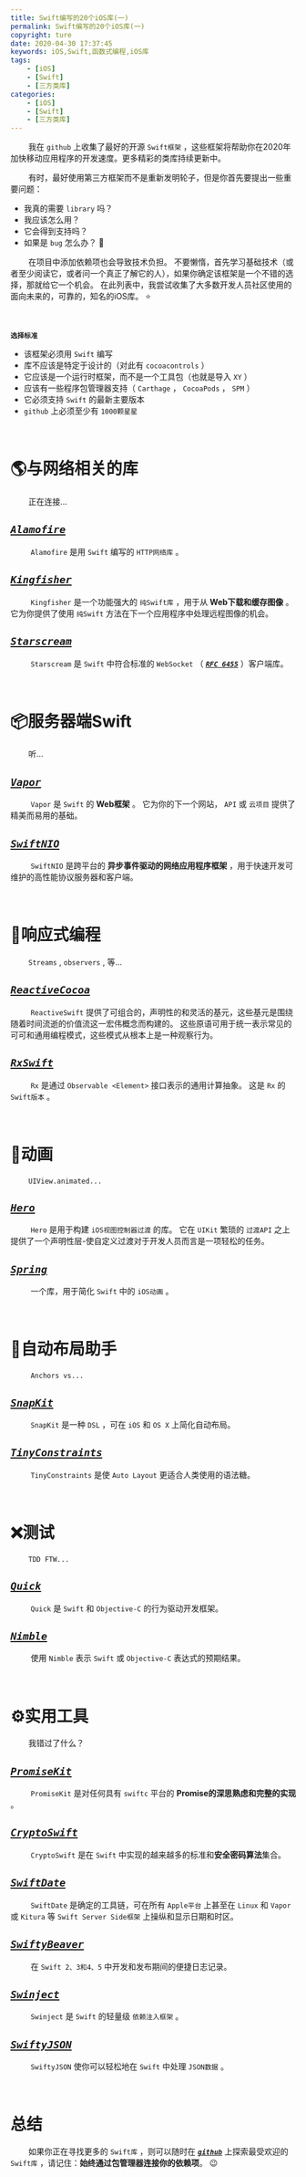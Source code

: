 ```yaml
---
title: Swift编写的20个iOS库(一)
permalink: Swift编写的20个iOS库(一)
copyright: ture
date: 2020-04-30 17:37:45
keywords: iOS,Swift,函数式编程,iOS库
tags:
    - [iOS]
    - [Swift]
    - [三方类库]
categories:
    - [iOS]
    - [Swift]
    - [三方类库]
---
```


&nbsp;&nbsp;&nbsp;&nbsp;&nbsp;&nbsp;&nbsp;&nbsp;我在 ```github``` 上收集了最好的开源 ```Swift框架``` ，这些框架将帮助你在2020年加快移动应用程序的开发速度。更多精彩的类库持续更新中。

&nbsp;&nbsp;&nbsp;&nbsp;&nbsp;&nbsp;&nbsp;&nbsp;有时，最好使用第三方框架而不是重新发明轮子，但是你首先要提出一些重要问题：

+ 我真的需要 ```library``` 吗？
+ 我应该怎么用？
+ 它会得到支持吗？
+ 如果是 ```bug``` 怎么办？ 🐛

&nbsp;&nbsp;&nbsp;&nbsp;&nbsp;&nbsp;&nbsp;&nbsp;在项目中添加依赖项也会导致技术负担。 不要懒惰，首先学习基础技术（或者至少阅读它，或者问一个真正了解它的人），如果你确定该框架是一个不错的选择，那就给它一个机会。 在此列表中，我尝试收集了大多数开发人员社区使用的面向未来的，可靠的，知名的iOS库。 ⭐️


<!-- more -->

</br>

**```选择标准```**

+ 该框架必须用 ```Swift``` 编写
+ 库不应该是特定于设计的（对此有 ```cocoacontrols``` ）
+ 它应该是一个运行时框架，而不是一个工具包（也就是导入 ```XY``` ）
+ 应该有一些程序包管理器支持（ ```Carthage``` ， ```CocoaPods``` ， ```SPM``` ）
+ 它必须支持 ```Swift``` 的最新主要版本
+ ```github``` 上必须至少有 ```1000颗星星``` 

</br>

# **🌎与网络相关的库**

&nbsp;&nbsp;&nbsp;&nbsp;&nbsp;&nbsp;&nbsp;&nbsp;正在连接...

## [***```Alamofire```***](https://github.com/Alamofire/Alamofire "")

&nbsp;&nbsp;&nbsp;&nbsp;&nbsp;&nbsp;&nbsp;&nbsp; ```Alamofire``` 是用 ```Swift``` 编写的 ```HTTP网络库``` 。

## [***```Kingfisher```***](https://github.com/onevcat/Kingfisher "")

&nbsp;&nbsp;&nbsp;&nbsp;&nbsp;&nbsp;&nbsp;&nbsp; ```Kingfisher``` 是一个功能强大的 ```纯Swift库``` ，用于从 **Web下载和缓存图像** 。 它为你提供了使用 ```纯Swift``` 方法在下一个应用程序中处理远程图像的机会。

## [***```Starscream```***](https://github.com/daltoniam/Starscream "")

&nbsp;&nbsp;&nbsp;&nbsp;&nbsp;&nbsp;&nbsp;&nbsp; ```Starscream``` 是 ```Swift``` 中符合标准的 ```WebSocket``` （ [***```RFC 6455```***](http://tools.ietf.org/html/rfc6455 "") ）客户端库。

</br>

# **📦服务器端Swift**

&nbsp;&nbsp;&nbsp;&nbsp;&nbsp;&nbsp;&nbsp;&nbsp;听...

## [***```Vapor```***](https://github.com/vapor/vapor "")

&nbsp;&nbsp;&nbsp;&nbsp;&nbsp;&nbsp;&nbsp;&nbsp; ```Vapor``` 是 ```Swift``` 的 **Web框架** 。 它为你的下一个网站， ```API``` 或 ```云项目``` 提供了精美而易用的基础。

## [***```SwiftNIO```***](https://github.com/apple/swift-nio "")

&nbsp;&nbsp;&nbsp;&nbsp;&nbsp;&nbsp;&nbsp;&nbsp; ```SwiftNIO``` 是跨平台的 **异步事件驱动的网络应用程序框架** ，用于快速开发可维护的高性能协议服务器和客户端。

</br>

# **🔨响应式编程**

&nbsp;&nbsp;&nbsp;&nbsp;&nbsp;&nbsp;&nbsp;&nbsp;```Streams``` ,  ```observers``` , 等...


## [***```ReactiveCocoa```***](https://github.com/ReactiveCocoa/ReactiveCocoa "")

&nbsp;&nbsp;&nbsp;&nbsp;&nbsp;&nbsp;&nbsp;&nbsp;  ```ReactiveSwift``` 提供了可组合的，声明性的和灵活的基元，这些基元是围绕随着时间流逝的价值流这一宏伟概念而构建的。 这些原语可用于统一表示常见的可可和通用编程模式，这些模式从根本上是一种观察行为。

## [***```RxSwift```***](https://github.com/ReactiveX/RxSwift "")

&nbsp;&nbsp;&nbsp;&nbsp;&nbsp;&nbsp;&nbsp;&nbsp; ```Rx``` 是通过 ```Observable <Element>``` 接口表示的通用计算抽象。 这是 ```Rx``` 的 ```Swift版本``` 。

</br>

# **🦋动画**

&nbsp;&nbsp;&nbsp;&nbsp;&nbsp;&nbsp;&nbsp;&nbsp;```UIView.animated...```

## [***```Hero```***](https://github.com/HeroTransitions/Hero "")

&nbsp;&nbsp;&nbsp;&nbsp;&nbsp;&nbsp;&nbsp;&nbsp; ```Hero``` 是用于构建 ```iOS视图控制器过渡``` 的库。 它在 ```UIKit``` 繁琐的 ```过渡API``` 之上提供了一个声明性层-使自定义过渡对于开发人员而言是一项轻松的任务。


## [***```Spring```***](https://github.com/MengTo/Spring "")

&nbsp;&nbsp;&nbsp;&nbsp;&nbsp;&nbsp;&nbsp;&nbsp; 一个库，用于简化 ```Swift``` 中的 ```iOS动画``` 。

</br>

# **📐自动布局助手**

&nbsp;&nbsp;&nbsp;&nbsp;&nbsp;&nbsp;&nbsp;&nbsp; ```Anchors vs...```

## [***```SnapKit```***](https://github.com/SnapKit/SnapKit "")

&nbsp;&nbsp;&nbsp;&nbsp;&nbsp;&nbsp;&nbsp;&nbsp; ```SnapKit``` 是一种 ```DSL``` ，可在 ```iOS``` 和 ```OS X``` 上简化自动布局。

## [***```TinyConstraints```***](https://github.com/roberthein/TinyConstraints "")

&nbsp;&nbsp;&nbsp;&nbsp;&nbsp;&nbsp;&nbsp;&nbsp; ```TinyConstraints``` 是使 ```Auto Layout``` 更适合人类使用的语法糖。

</br>

# **❌测试**

&nbsp;&nbsp;&nbsp;&nbsp;&nbsp;&nbsp;&nbsp;&nbsp;```TDD FTW...```

## [***```Quick```***](https://github.com/Quick/Quick"")

&nbsp;&nbsp;&nbsp;&nbsp;&nbsp;&nbsp;&nbsp;&nbsp; ```Quick``` 是 ```Swift``` 和 ```Objective-C``` 的行为驱动开发框架。

## [***```Nimble```***](https://github.com/Quick/Nimble "")

&nbsp;&nbsp;&nbsp;&nbsp;&nbsp;&nbsp;&nbsp;&nbsp; 使用 ```Nimble``` 表示 ```Swift``` 或 ```Objective-C``` 表达式的预期结果。

</br>

# **⚙️实用工具**


&nbsp;&nbsp;&nbsp;&nbsp;&nbsp;&nbsp;&nbsp;&nbsp;我错过了什么？

## [***```PromiseKit```***](https://github.com/mxcl/PromiseKit  "")

&nbsp;&nbsp;&nbsp;&nbsp;&nbsp;&nbsp;&nbsp;&nbsp; ```PromiseKit``` 是对任何具有 ```swiftc``` 平台的 **Promise的深思熟虑和完整的实现** 。

## [***```CryptoSwift```***](https://github.com/krzyzanowskim/CryptoSwift  "")

&nbsp;&nbsp;&nbsp;&nbsp;&nbsp;&nbsp;&nbsp;&nbsp; ```CryptoSwift``` 是在 ```Swift``` 中实现的越来越多的标准和**安全密码算法**集合。

## [***```SwiftDate```***](https://github.com/malcommac/SwiftDate "")

&nbsp;&nbsp;&nbsp;&nbsp;&nbsp;&nbsp;&nbsp;&nbsp; ```SwiftDate``` 是确定的工具链，可在所有 ```Apple平台``` 上甚至在 ```Linux``` 和 ```Vapor``` 或 ```Kitura``` 等 ```Swift Server Side框架``` 上操纵和显示日期和时区。

## [***```SwiftyBeaver```***](https://github.com/SwiftyBeaver/SwiftyBeaver "")

&nbsp;&nbsp;&nbsp;&nbsp;&nbsp;&nbsp;&nbsp;&nbsp; 在 ```Swift 2、3和4、5``` 中开发和发布期间的便捷日志记录。

## [***```Swinject```***](https://github.com/Swinject/Swinject "")

&nbsp;&nbsp;&nbsp;&nbsp;&nbsp;&nbsp;&nbsp;&nbsp; ```Swinject``` 是 ```Swift``` 的轻量级 ```依赖注入框架``` 。

## [***```SwiftyJSON```***](https://github.com/SwiftyJSON/SwiftyJSON "")

&nbsp;&nbsp;&nbsp;&nbsp;&nbsp;&nbsp;&nbsp;&nbsp; ```SwiftyJSON```  使你可以轻松地在 ```Swift``` 中处理 ```JSON数据``` 。


</br>

# **总结**


&nbsp;&nbsp;&nbsp;&nbsp;&nbsp;&nbsp;&nbsp;&nbsp;如果你正在寻找更多的 ```Swift库``` ，则可以随时在 [***```github```***](https://github.com/topics/swift "") 上探索最受欢迎的 ```Swift库``` ，请记住：**始终通过包管理器连接你的依赖项**。 😉